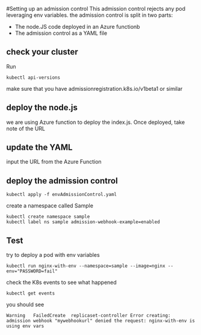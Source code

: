 #Setting up an admission control
This admission control rejects any pod leveraging env variables. the admission control is split in two parts:
* The node.JS code deployed in an Azure functionb
* The admission control as a YAML file

## check your cluster
Run 
```
kubectl api-versions
````

make sure that you have admissionregistration.k8s.io/v1beta1 or similar

## deploy the node.js
we are using Azure function to deploy the index.js. Once deployed, take note of the URL

## update the YAML
input the URL from the Azure Function

## deploy the admission control
```
kubectl apply -f envAdmissionControl.yaml
```
create a namespace called Sample
```
kubectl create namespace sample
kubectl label ns sample admission-webhook-example=enabled
```

## Test
try to deploy a pod with env variables
```
kubectl run nginx-with-env --namespace=sample --image=nginx --env="PASSWORD=fail"
```

check the K8s events to see what happened
```
kubectl get events
```

you should see
```
Warning   FailedCreate  replicaset-controller Error creating: admission webhook "mywebhookurl" denied the request: nginx-with-env is using env vars

```
